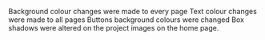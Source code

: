 Background colour changes were made to every page
Text colour changes were made to all pages
Buttons background colours were changed
Box shadows were altered on the project images on the home page.